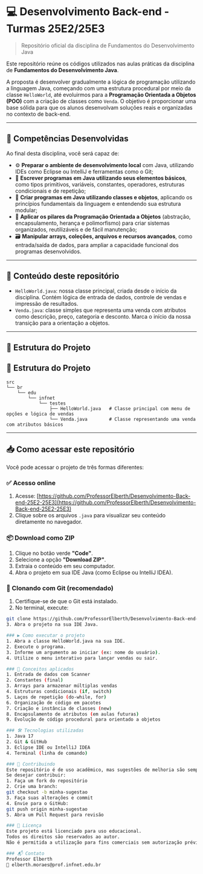# 💻 Desenvolvimento Back-end - Turmas 25E2/25E3  
> Repositório oficial da disciplina de Fundamentos do Desenvolvimento Java

Este repositório reúne os códigos utilizados nas aulas práticas da disciplina de **Fundamentos do Desenvolvimento Java**.

A proposta é desenvolver gradualmente a lógica de programação utilizando a linguagem Java, começando com uma estrutura procedural por meio da classe `HelloWorld`, até evoluirmos para a **Programação Orientada a Objetos (POO)** com a criação de classes como `Venda`. O objetivo é proporcionar uma base sólida para que os alunos desenvolvam soluções reais e organizadas no contexto de back-end.

---

## 🧩 Competências Desenvolvidas

Ao final desta disciplina, você será capaz de:

- ⚙️ **Preparar o ambiente de desenvolvimento local** com Java, utilizando IDEs como Eclipse ou IntelliJ e ferramentas como o Git;
- 🧱 **Escrever programas em Java utilizando seus elementos básicos**, como tipos primitivos, variáveis, constantes, operadores, estruturas condicionais e de repetição;
- 🔧 **Criar programas em Java utilizando classes e objetos**, aplicando os princípios fundamentais da linguagem e entendendo sua estrutura modular;
- 🧠 **Aplicar os pilares da Programação Orientada a Objetos** (abstração, encapsulamento, herança e polimorfismo) para criar sistemas organizados, reutilizáveis e de fácil manutenção;
- 🗃️ **Manipular arrays, coleções, arquivos e recursos avançados**, como entrada/saída de dados, para ampliar a capacidade funcional dos programas desenvolvidos.

---

## 📘 Conteúdo deste repositório

- `HelloWorld.java`: nossa classe principal, criada desde o início da disciplina. Contém lógica de entrada de dados, controle de vendas e impressão de resultados.
- `Venda.java`: classe simples que representa uma venda com atributos como descrição, preço, categoria e desconto. Marca o início da nossa transição para a orientação a objetos.

---

## 📁 Estrutura do Projeto
## 📁 Estrutura do Projeto
```
src
└── br
    └── edu
        └── infnet
            └── testes
                ├── HelloWorld.java   # Classe principal com menu de opções e lógica de vendas
                └── Venda.java        # Classe representando uma venda com atributos básicos
```

---

## 📥 Como acessar este repositório

Você pode acessar o projeto de três formas diferentes:

### ✅ Acesso online
1. Acesse: [https://github.com/ProfessorElberth/Desenvolvimento-Back-end-25E2-25E3](https://github.com/ProfessorElberth/Desenvolvimento-Back-end-25E2-25E3)
2. Clique sobre os arquivos `.java` para visualizar seu conteúdo diretamente no navegador.

### 📦 Download como ZIP
1. Clique no botão verde **"Code"**.
2. Selecione a opção **"Download ZIP"**.
3. Extraia o conteúdo em seu computador.
4. Abra o projeto em sua IDE Java (como Eclipse ou IntelliJ IDEA).

### 🧬 Clonando com Git (recomendado)
1. Certifique-se de que o Git está instalado.
2. No terminal, execute:

```bash
git clone https://github.com/ProfessorElberth/Desenvolvimento-Back-end-25E2-25E3.git
3. Abra o projeto na sua IDE Java.

### ▶️ Como executar o projeto
1. Abra a classe HelloWorld.java na sua IDE.
2. Execute o programa.
3. Informe um argumento ao iniciar (ex: nome do usuário).
4. Utilize o menu interativo para lançar vendas ou sair.

### 🧠 Conceitos aplicados
1. Entrada de dados com Scanner
2. Constantes (final)
3. Arrays para armazenar múltiplas vendas
4. Estruturas condicionais (if, switch)
5. Laços de repetição (do-while, for)
6. Organização de código em pacotes
7. Criação e instância de classes (new)
8. Encapsulamento de atributos (em aulas futuras)
9. Evolução de código procedural para orientado a objetos

### 🛠 Tecnologias utilizadas
1. Java 17
2. Git & GitHub
3. Eclipse IDE ou IntelliJ IDEA
4. Terminal (linha de comando)

### 🤝 Contribuindo
Este repositório é de uso acadêmico, mas sugestões de melhoria são sempre bem-vindas.
Se desejar contribuir:
1. Faça um fork do repositório
2. Crie uma branch:
git checkout -b minha-sugestao
3. Faça suas alterações e commit
4. Envie para o GitHub:
git push origin minha-sugestao
5. Abra um Pull Request para revisão

### 📄 Licença
Este projeto está licenciado para uso educacional.
Todos os direitos são reservados ao autor.
Não é permitida a utilização para fins comerciais sem autorização prévia.

### 📬 Contato
Professor Elberth
📧 elberth.moraes@prof.infnet.edu.br
